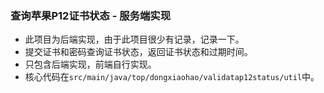 ### 查询苹果P12证书状态 - 服务端实现

- 此项目为后端实现，由于此项目很少有记录，记录一下。
- 提交证书和密码查询证书状态，返回证书状态和过期时间。
- 只包含后端实现，前端自行实现。
- 核心代码在`src/main/java/top/dongxiaohao/validatap12status/util`中。
